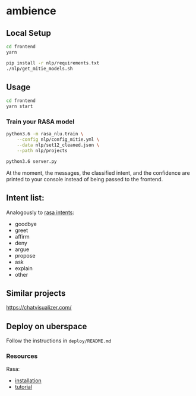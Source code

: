 # ambience

## Local Setup

```bash
cd frontend
yarn
```

```bash
pip install -r nlp/requirements.txt
./nlp/get_mitie_models.sh
```

## Usage

```bash
cd frontend
yarn start
```

### Train your RASA model

```bash
python3.6 -m rasa_nlu.train \
    --config nlp/config_mitie.yml \
    --data nlp/set12_cleaned.json \
    --path nlp/projects
```

```bash
python3.6 server.py
```

At the moment, the messages, the classified intent, and the confidence are
printed to your console instead of being passed to the frontend.

## Intent list:

Analogously to [rasa intents](https://github.com/RasaHQ/rasa_nlu/blob/master/data/examples/rasa/demo-rasa.md):

* goodbye
* greet
* affirm
* deny
* argue
* propose
* ask
* explain
* other

## Similar projects

https://chatvisualizer.com/

## Deploy on uberspace

Follow the instructions in `deploy/README.md`

### Resources

Rasa:
- [installation](https://nlu.rasa.com/installation.html)
- [tutorial](https://nlu.rasa.com/tutorial.html)
